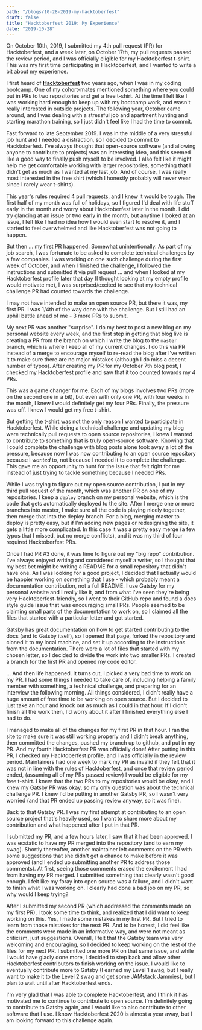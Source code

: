 ```yaml
---
path: "/blogs/10-28-2019-my-hacktoberfest"
draft: false 
title: "Hacktoberfest 2019: My Experience"
date: "2019-10-28"
---
```


On October 10th, 2019, I submitted my 4th pull request (PR) for Hacktoberfest, and a week later, on October 17th, my pull requests passed the review period, and I was officially eligible for my Hacktoberfest t-shirt. This was my first time participating in Hacktoberfest, and I wanted to write a bit about my experience.

I first heard of [**Hacktoberfest**](https://hacktoberfest.digitalocean.com/) two years ago, when I was in my coding bootcamp. One of my cohort-mates mentioned something where you could put in PRs to two repositories and get a free t-shirt. At the time I felt like I was working hard enough to keep up with my bootcamp work, and wasn't really interested in outside projects. The following year, October came around, and I was dealing with a stressful job and apartment hunting and starting marathon training, so I just didn't feel like I had the time to commit.

Fast forward to late September 2019. I was in the middle of a very stressful job hunt and I needed a distraction, so I decided to commit to Hacktoberfest. I've always thought that open-source software (and allowing anyone to contribute to projects) was an interesting idea, and this seemed like a good way to finally push myself to be involved. I also felt like it might help me get comfortable working with larger repositories, something that I didn't get as much as I wanted at my last job. And of course, I was really most interested in the free shirt (which I honestly probably will never wear since I rarely wear t-shirts).

This year's rules required 4 pull requests, and I knew it would be tough. The first half of my month was full of holidays, so I figured I'd deal with life stuff early in the month and worry about Hacktoberfest later in the month. I did try glancing at an issue or two early in the month, but anytime I looked at an issue, I felt like I had no idea how I would even start to resolve it, and I started to feel overwhelmed and like Hacktoberfest was not going to happen.

But then ... my first PR happened. Somewhat unintentionally. As part of my job search, I was fortunate to be asked to complete technical challenges by a few companies. I was working on one such challenge during the first week of October, and when I finished the challenge, I followed the instructions and submitted it via pull request ... and when I looked at my Hacktoberfest profile later that day (I thought looking at my empty profile would motivate me), I was surprised/excited to see that my technical challenge PR had counted towards the challenge.

I may not have intended to make an open source PR, but there it was, my first PR. I was 1/4th of the way done with the challenge. But I still had an uphill battle ahead of me - 3 more PRs to submit.

My next PR was another "surprise". I do my best to post a new blog on my personal website every week, and the first step in getting that blog live is creating a PR from the branch on which I write the blog to the `master` branch, which is where I keep all of my current changes. I do this via PR instead of a merge to encourage myself to re-read the blog after I've written it to make sure there are no major mistakes (although I do miss a decent number of typos). After creating my PR for my October 7th blog post, I checked my Hacktoberfest profile and saw that it too counted towards my 4 PRs.

This was a game changer for me. Each of my blogs involves two PRs (more on the second one in a bit), but even with only one PR, with four weeks in the month, I knew I would definitely get my four PRs. Finally, the pressure was off. I knew I would get my free t-shirt. 

But getting the t-shirt was not the only reason I wanted to participate in Hacktoberfest. While doing a technical challenge and updating my blog were technically pull requests to open source repositories, I knew I wanted to contribute to something that is truly open-source software. Knowing that I could complete the challenge with blog posts alone took away a lot of the pressure, because now I was now contributing to an open source repository because I _wanted_ to, not because I needed it to complete the challenge. This gave me an opportunity to hunt for the issue that felt right for me instead of just trying to tackle something because I needed PRs.

While I was trying to figure out my open source contribution, I put in my third pull request of the month, which was another PR on one of my repositories. I keep a `deploy` branch on my personal website, which is the code that gets automatically deployed to the site. After I merge one or more branches into master, I make sure all the code is playing nicely together, then merge that into the deploy branch. For a blog, merging master to deploy is pretty easy, but if I'm adding new pages or redesigning the site, it gets a little more complicated. In this case it was a pretty easy merge (a few typos that I missed, but no merge conflicts), and it was my third of four required Hacktoberfest PRs.

Once I had PR #3 done, it was time to figure out my "big repo" contribution. I've always enjoyed writing and considered myself a writer, so I thought that my best bet might be writing a README for a small repository that didn't have one. As I was looking for a good project, I decided that I actually would be happier working on something that I use - which probably meant a documentation contribution, not a full README. I use Gatsby for my personal website and I really like it, and from what I've seen they're being very Hacktoberfest-friendly, so I went to their GitHub repo and found a docs style guide issue that was encouraging small PRs. People seemed to be claiming small parts of the documentation to work on, so I claimed all the files that started with a particular letter and got started.

Gatsby has great documentation on how to get started contributing to the docs (and to Gatsby itself), so I opened that page, forked the repository and cloned it to my local machine, and set it up according to the instructions from the documentation. There were a lot of files that started with my chosen letter, so I decided to divide the work into two smaller PRs. I created a branch for the first PR and opened my code editor.

... And then life happened. It turns out, I picked a very bad time to work on my PR. I had some things I needed to take care of, including helping a family member with something, a technical challenge, and preparing for an interview the following morning. All things considered, I didn't really have a huge amount of free time to be working on open source. But I decided to just take an hour and knock out as much as I could in that hour. If I didn't finish all the work then, I'd worry about it after I finished everything else I had to do.

I managed to make all of the changes for my first PR in that hour. I ran the site to make sure it was still working properly and I didn't break anything, then committed the changes, pushed my branch up to github, and put in my PR. And my fourth Hacktoberfest PR was officially done! After putting in this PR, I checked my Hacktoberfest profile, and I was officially in the review period. Maintainers had one week to mark my PR as invalid if they felt that it was not in line with the rules of Hacktoberfest, and once that review period ended, (assuming all of my PRs passed review) I would be eligible for my free t-shirt. I knew that the two PRs to my repositories would be okay, and I knew my Gatsby PR was okay, so my only question was about the technical challenge PR. I knew I'd be putting in another Gatsby PR, so I wasn't very worried (and that PR ended up passing review anyway, so it was fine).

Back to that Gatsby PR. I was my first attempt at contributing to an open source project that's heavily used, so I want to share more about my contribution and what happened after I put in that PR.

I submitted my PR, and a few hours later, I saw that it had been approved. I was ecstatic to have my PR merged into the repository (and to earn my swag). Shortly thereafter, another maintainer left comments on the PR with some suggestions that she didn't get a chance to make before it was approved (and I ended up submitting another PR to address those comments). At first, seeing those comments erased the excitement I had from having my PR merged. I submitted something that clearly wasn't good enough. I felt like my foray into open source was a failure, and I didn't want to finish what I was working on. I clearly had done a bad job on my PR, so why would I keep trying?

After I submitted my second PR (which addressed the comments made on my first PR), I took some time to think, and realized that I did want to keep working on this. Yes, I made some mistakes in my first PR. But I tried to learn from those mistakes for the next PR. And to be honest, I did feel like the comments were made in an informative way, and were not meant as criticism, just suggestions. Overall, I felt that the Gatsby team was very welcoming and encouraging, so I decided to keep working on the rest of the files for my next PR. I submitted one more PR on that same issue, and while I would have gladly done more, I decided to step back and allow other Hacktoberfest contributors to finish working on the issue. I would like to eventually contribute more to Gatsby (I earned my Level 1 swag, but I really want to make it to the Level 2 swag and get some JAMstack Jammies), but I plan to wait until after Hacktoberfest ends.

I'm very glad that I was able to complete Hacktoberfest, and I think it has motivated me to continue to contribute to open source. I'm definitely going to contribute to Gatsby again, and I would like to also contribute to other software that I use. I know Hacktoberfest 2020 is almost a year away, but I am looking forward to this challenge again.